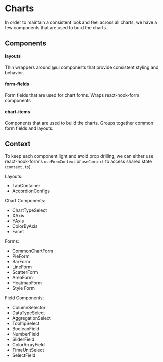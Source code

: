 # Charts

In order to maintain a consistent look and feel across all charts, we have a few components that are used to build the charts.

## Components

#### layouts
Thin wrappers around @ui components that provide consistent styling and behavior.

#### form-fields
Form fields that are used for chart forms. Wraps react-hook-form components

#### chart-items
Components that are used to build the charts. Groups together common form fields and layouts.

## Context

To keep each component light and avoid prop drilling, we can either use react-hook-form's `useFormContext` or `useContext` to access shared state (`context.ts`).


Layouts:
 - TabContainer
 - AccordionConfigs
 

Chart Components:
 - ChartTypeSelect
 - XAxis
 - YAxis
 - ColorByAxis
 - Facet

Forms:
 - CommonChartForm
 - PieForm
 - BarForm
 - LineForm
 - ScatterForm
 - AreaForm
 - HeatmapForm
 - Style Form

Field Components:
 - ColumnSelector
 - DataTypeSelect
 - AggregationSelect
 - TooltipSelect
 - BooleanField
 - NumberField
 - SliderField
 - ColorArrayField
 - TimeUnitSelect
 - SelectField

<TabContainer>
    <TabsContent value="data">
        <FormSection>
            <FieldSection>
            </FieldSection>
        </FormSection>
    </TabsContent>
    <TabsContent value="style">
        <StyleForm />
    </TabsContent>
</TabContainer>